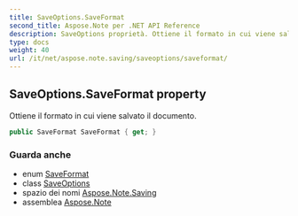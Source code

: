 ```yaml
---
title: SaveOptions.SaveFormat
second_title: Aspose.Note per .NET API Reference
description: SaveOptions proprietà. Ottiene il formato in cui viene salvato il documento.
type: docs
weight: 40
url: /it/net/aspose.note.saving/saveoptions/saveformat/
---
```

## SaveOptions.SaveFormat property

Ottiene il formato in cui viene salvato il documento.

```csharp
public SaveFormat SaveFormat { get; }
```

### Guarda anche

* enum [SaveFormat](../../../aspose.note/saveformat/)
* class [SaveOptions](../)
* spazio dei nomi [Aspose.Note.Saving](../../saveoptions/)
* assemblea [Aspose.Note](../../../)


